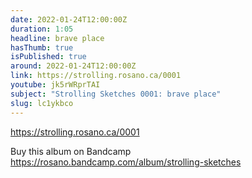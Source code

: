 ```yaml
---
date: 2022-01-24T12:00:00Z
duration: 1:05
headline: brave place
hasThumb: true
isPublished: true
around: 2022-01-24T12:00:00Z
link: https://strolling.rosano.ca/0001
youtube: jk5rWRprTAI
subject: "Strolling Sketches 0001: brave place"
slug: lc1ykbco
---
```

https://strolling.rosano.ca/0001

Buy this album on Bandcamp https://rosano.bandcamp.com/album/strolling-sketches
